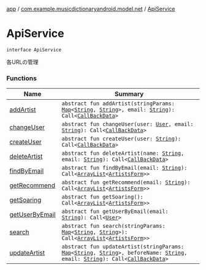 [app](../../index.md) / [com.example.musicdictionaryandroid.model.net](../index.md) / [ApiService](./index.md)

# ApiService

`interface ApiService`

各URLの管理

### Functions

| Name | Summary |
|---|---|
| [addArtist](add-artist.md) | `abstract fun addArtist(stringParams: `[`Map`](https://kotlinlang.org/api/latest/jvm/stdlib/kotlin.collections/-map/index.html)`<`[`String`](https://kotlinlang.org/api/latest/jvm/stdlib/kotlin/-string/index.html)`, `[`String`](https://kotlinlang.org/api/latest/jvm/stdlib/kotlin/-string/index.html)`>, email: `[`String`](https://kotlinlang.org/api/latest/jvm/stdlib/kotlin/-string/index.html)`): Call<`[`CallBackData`](../../com.example.musicdictionaryandroid.model.entity/-call-back-data/index.md)`>` |
| [changeUser](change-user.md) | `abstract fun changeUser(user: `[`User`](../../com.example.musicdictionaryandroid.model.entity/-user/index.md)`, email: `[`String`](https://kotlinlang.org/api/latest/jvm/stdlib/kotlin/-string/index.html)`): Call<`[`CallBackData`](../../com.example.musicdictionaryandroid.model.entity/-call-back-data/index.md)`>` |
| [createUser](create-user.md) | `abstract fun createUser(user: `[`String`](https://kotlinlang.org/api/latest/jvm/stdlib/kotlin/-string/index.html)`): Call<`[`CallBackData`](../../com.example.musicdictionaryandroid.model.entity/-call-back-data/index.md)`>` |
| [deleteArtist](delete-artist.md) | `abstract fun deleteArtist(name: `[`String`](https://kotlinlang.org/api/latest/jvm/stdlib/kotlin/-string/index.html)`, email: `[`String`](https://kotlinlang.org/api/latest/jvm/stdlib/kotlin/-string/index.html)`): Call<`[`CallBackData`](../../com.example.musicdictionaryandroid.model.entity/-call-back-data/index.md)`>` |
| [findByEmail](find-by-email.md) | `abstract fun findByEmail(email: `[`String`](https://kotlinlang.org/api/latest/jvm/stdlib/kotlin/-string/index.html)`): Call<`[`ArrayList`](https://kotlinlang.org/api/latest/jvm/stdlib/kotlin.collections/-array-list/index.html)`<`[`ArtistsForm`](../../com.example.musicdictionaryandroid.model.entity/-artists-form/index.md)`>>` |
| [getRecommend](get-recommend.md) | `abstract fun getRecommend(email: `[`String`](https://kotlinlang.org/api/latest/jvm/stdlib/kotlin/-string/index.html)`): Call<`[`ArrayList`](https://kotlinlang.org/api/latest/jvm/stdlib/kotlin.collections/-array-list/index.html)`<`[`ArtistsForm`](../../com.example.musicdictionaryandroid.model.entity/-artists-form/index.md)`>>` |
| [getSoaring](get-soaring.md) | `abstract fun getSoaring(): Call<`[`ArrayList`](https://kotlinlang.org/api/latest/jvm/stdlib/kotlin.collections/-array-list/index.html)`<`[`ArtistsForm`](../../com.example.musicdictionaryandroid.model.entity/-artists-form/index.md)`>>` |
| [getUserByEmail](get-user-by-email.md) | `abstract fun getUserByEmail(email: `[`String`](https://kotlinlang.org/api/latest/jvm/stdlib/kotlin/-string/index.html)`): Call<`[`User`](../../com.example.musicdictionaryandroid.model.entity/-user/index.md)`>` |
| [search](search.md) | `abstract fun search(stringParams: `[`Map`](https://kotlinlang.org/api/latest/jvm/stdlib/kotlin.collections/-map/index.html)`<`[`String`](https://kotlinlang.org/api/latest/jvm/stdlib/kotlin/-string/index.html)`, `[`String`](https://kotlinlang.org/api/latest/jvm/stdlib/kotlin/-string/index.html)`>): Call<`[`ArrayList`](https://kotlinlang.org/api/latest/jvm/stdlib/kotlin.collections/-array-list/index.html)`<`[`ArtistsForm`](../../com.example.musicdictionaryandroid.model.entity/-artists-form/index.md)`>>` |
| [updateArtist](update-artist.md) | `abstract fun updateArtist(stringParams: `[`Map`](https://kotlinlang.org/api/latest/jvm/stdlib/kotlin.collections/-map/index.html)`<`[`String`](https://kotlinlang.org/api/latest/jvm/stdlib/kotlin/-string/index.html)`, `[`String`](https://kotlinlang.org/api/latest/jvm/stdlib/kotlin/-string/index.html)`>, beforeName: `[`String`](https://kotlinlang.org/api/latest/jvm/stdlib/kotlin/-string/index.html)`, email: `[`String`](https://kotlinlang.org/api/latest/jvm/stdlib/kotlin/-string/index.html)`): Call<`[`CallBackData`](../../com.example.musicdictionaryandroid.model.entity/-call-back-data/index.md)`>` |
